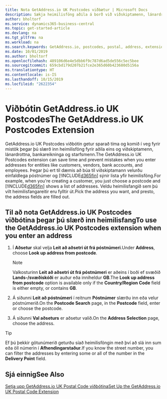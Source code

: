 ```yaml
---
title: Nota GetAddress.io UK Postcodes viðbætur | Microsoft Docs
description: Sækja heimilisföng aðila á borð við viðskiptamenn, lánardrottna, starfsmann og bankastofnanir í Bretlandi með GetAddress.io þjónustunni.
author: bholtorf
ms.service: dynamics365-business-central
ms.topic: get-started-article
ms.devlang: na
ms.tgt_pltfrm: na
ms.workload: na
ms.search.keywords: GetAddress.io, postcodes, postal, address, extension
ms.date: 10/01/2019
ms.author: bholtorf
ms.openlocfilehash: 489106d6e4e5dbb6f9c787d6ad5de556c5ec5bee
ms.sourcegitcommit: 659cbd179d207b21fce2e365d60b423680d5156a
ms.translationtype: HT
ms.contentlocale: is-IS
ms.lasthandoff: 10/15/2019
ms.locfileid: "2622354"
---
```

# <a name="the-getaddressio-uk-postcodes-extension"></a><span data-ttu-id="655dd-103">Viðbótin GetAddress.io UK Postcodes</span><span class="sxs-lookup"><span data-stu-id="655dd-103">The GetAddress.io UK Postcodes Extension</span></span>
<span data-ttu-id="655dd-104">GetAddress.io UK Postcodes viðbótin getur sparað tíma og komið í veg fyrir mistök þegar þú slærð inn heimilisföng fyrir aðila eins og viðskiptamenn, lánardrottna, bankareikninga og starfsmenn.</span><span class="sxs-lookup"><span data-stu-id="655dd-104">The GetAddress.io UK Postcodes extension can save time and prevent mistakes when you enter addresses for entities like customers, vendors, bank accounts, and employees.</span></span> <span data-ttu-id="655dd-105">Þegar þú ert til dæmis að búa til viðskiptamann velurðu einfaldlega póstnúmer og [!INCLUDE[d365fin](includes/d365fin_md.md)] sýnir lista yfir heimilisföng.</span><span class="sxs-lookup"><span data-stu-id="655dd-105">For example, when you're creating a customer, you just choose a postcode and [!INCLUDE[d365fin](includes/d365fin_md.md)] shows a list of addresses.</span></span> <span data-ttu-id="655dd-106">Veldu heimilisfangið sem þú vilt heimilisfangareitir eru fylltir út.</span><span class="sxs-lookup"><span data-stu-id="655dd-106">Pick the address you want, and presto, the address fields are filled out.</span></span>  

## <a name="to-use-the-getaddressio-uk-postcodes-extension-when-you-enter-an-address"></a><span data-ttu-id="655dd-107">Til að nota GetAddress.io UK Postcodes viðbótina þegar þú slærð inn heimilisfang</span><span class="sxs-lookup"><span data-stu-id="655dd-107">To use the GetAddress.io UK Postcodes extension when you enter an address</span></span>
1. <span data-ttu-id="655dd-108">Í **Aðsetur** skal velja **Leit að aðsetri út frá póstnúmeri**.</span><span class="sxs-lookup"><span data-stu-id="655dd-108">Under **Address**, choose **Look up address from postcode**.</span></span>  

    > [!NOTE]  
    >   <span data-ttu-id="655dd-109">Valkosturinn **Leit að aðsetri út frá póstnúmeri** er aðeins í boði ef svæðið **Lands-/svæðiskóði** er auður eða inniheldur **GB**.</span><span class="sxs-lookup"><span data-stu-id="655dd-109">The **Look up address from postcode** option is available only if the **Country/Region Code** field is either empty, or contains **GB**.</span></span>
2. <span data-ttu-id="655dd-110">Á síðunni **Leit að póstnúmeri** í reitnum **Póstnúmer** slærðu inn eða velur póstnúmerið.</span><span class="sxs-lookup"><span data-stu-id="655dd-110">On the **Postcode Search** page, in the **Postcode** field, enter or choose the postcode.</span></span>  
3. <span data-ttu-id="655dd-111">Á síðunni **Val aðseturs** er aðsetur valið.</span><span class="sxs-lookup"><span data-stu-id="655dd-111">On the **Address Selection** page, choose the address.</span></span>  

> [!TIP]  
>   <span data-ttu-id="655dd-112">Ef þú þekkir götunúmerið geturðu síað heimilisföngin með því að slá inn sum eða öll númerin í **Afhendingarstaður**.</span><span class="sxs-lookup"><span data-stu-id="655dd-112">If you know the street number, you can filter the addresses by entering some or all of the number in the **Delivery Point** field.</span></span>


## <a name="see-also"></a><span data-ttu-id="655dd-113">Sjá einnig</span><span class="sxs-lookup"><span data-stu-id="655dd-113">See Also</span></span>
[<span data-ttu-id="655dd-114">Setja upp GetAddress.io UK Postal Code viðbótina</span><span class="sxs-lookup"><span data-stu-id="655dd-114">Set Up the GetAddress.io UK Postal Code Extension</span></span>](LocalFunctionality/UnitedKingdom/uk-setup-postal-code-service.md)

